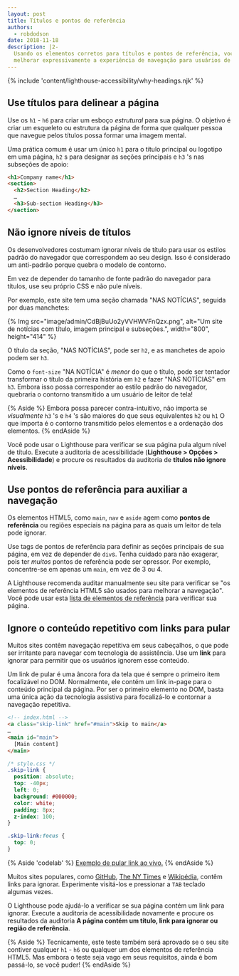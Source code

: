 ```yaml
---
layout: post
title: Títulos e pontos de referência
authors:
  - robdodson
date: 2018-11-18
description: |2-
  Usando os elementos corretos para títulos e pontos de referência, você pode
  melhorar expressivamente a experiência de navegação para usuários de tecnologia assistiva.
---
```


{% include 'content/lighthouse-accessibility/why-headings.njk' %}

## Use títulos para delinear a página

Use os `h1` - `h6` para criar um esboço *estrutural* para sua página. O objetivo é criar um esqueleto ou estrutura da página de forma que qualquer pessoa que navegue pelos títulos possa formar uma imagem mental.

Uma prática comum é usar um único `h1` para o título principal ou logotipo em uma página, `h2` s para designar as seções principais e `h3` 's nas subseções de apoio:

```html
<h1>Company name</h1>
<section>
  <h2>Section Heading</h2>
  …
  <h3>Sub-section Heading</h3>
</section>
```

## Não ignore níveis de títulos

Os desenvolvedores costumam ignorar níveis de título para usar os estilos padrão do navegador que correspondem ao seu design. Isso é considerado um anti-padrão porque quebra o modelo de contorno.

Em vez de depender do tamanho de fonte padrão do navegador para títulos, use seu próprio CSS e não pule níveis.

Por exemplo, este site tem uma seção chamada "NAS NOTÍCIAS", seguida por duas manchetes:

{% Img src="image/admin/CdBjBuUo2yVVHWVFnQzx.png", alt="Um site de notícias com título, imagem principal e subseções.", width="800", height="414" %}

O título da seção, "NAS NOTÍCIAS", pode ser `h2`, e as manchetes de apoio podem ser `h3`.

Como o `font-size` "NA NOTÍCIA" é *menor* do que o título, pode ser tentador transformar o título da primeira história em `h2` e fazer "NAS NOTÍCIAS" em `h3`. Embora isso possa corresponder ao estilo padrão do navegador, quebraria o contorno transmitido a um usuário de leitor de tela!

{% Aside %} Embora possa parecer contra-intuitivo, não importa se *visualmente* `h3` 's e `h4` 's são maiores do que seus equivalentes `h2` ou `h1` O que importa é o contorno transmitido pelos elementos e a ordenação dos elementos. {% endAside %}

Você pode usar o Lighthouse para verificar se sua página pula algum nível de título. Execute a auditoria de acessibilidade (**Lighthouse &gt; Opções &gt; Acessibilidade**) e procure os resultados da auditoria de **títulos não ignore níveis**.

## Use pontos de referência para auxiliar a navegação

Os elementos HTML5, como `main`, `nav` e `aside` agem como **pontos de referência** ou regiões especiais na página para as quais um leitor de tela pode ignorar.

Use tags de pontos de referência para definir as seções principais de sua página, em vez de depender de `div`s. Tenha cuidado para não exagerar, pois ter *muitos* pontos de referência pode ser opressor. Por exemplo, concentre-se em apenas um `main`, em vez de 3 ou 4.

A Lighthouse recomenda auditar manualmente seu site para verificar se "os elementos de referência HTML5 são usados para melhorar a navegação". Você pode usar esta [lista de elementos de referência](https://www.w3.org/TR/2017/NOTE-wai-aria-practices-1.1-20171214/examples/landmarks/HTML5.html) para verificar sua página.

## Ignore o conteúdo repetitivo com links para pular

Muitos sites contêm navegação repetitiva em seus cabeçalhos, o que pode ser irritante para navegar com tecnologia de assistência. Use um **link** para ignorar para permitir que os usuários ignorem esse conteúdo.

Um link de pular é uma âncora fora da tela que é sempre o primeiro item focalizável no DOM. Normalmente, ele contém um link in-page para o conteúdo principal da página. Por ser o primeiro elemento no DOM, basta uma única ação da tecnologia assistiva para focalizá-lo e contornar a navegação repetitiva.

```html
<!-- index.html -->
<a class="skip-link" href="#main">Skip to main</a>
…
<main id="main">
  [Main content]
</main>
```

```css
/* style.css */
.skip-link {
  position: absolute;
  top: -40px;
  left: 0;
  background: #000000;
  color: white;
  padding: 8px;
  z-index: 100;
}

.skip-link:focus {
  top: 0;
}
```

{% Aside 'codelab' %} [Exemplo de pular link ao vivo.](https://skip-link.glitch.me/) {% endAside %}

Muitos sites populares, como [GitHub](https://github.com/), [The NY Times](https://www.nytimes.com/) e [Wikipédia,](https://wikipedia.org/) contêm links para ignorar. Experimente visitá-los e pressionar a `TAB` teclado algumas vezes.

O Lighthouse pode ajudá-lo a verificar se sua página contém um link para ignorar. Execute a auditoria de acessibilidade novamente e procure os resultados da auditoria **A página contém um título, link para ignorar ou região de referência**.

{% Aside %} Tecnicamente, este teste também será aprovado se o seu site contiver qualquer `h1` - `h6` ou qualquer um dos elementos de referência HTML5. Mas embora o teste seja vago em seus requisitos, ainda é bom passá-lo, se você puder! {% endAside %}

